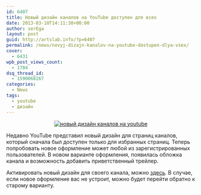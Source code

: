 ```yaml
---
id: 6407
title: Новый дизайн каналов на YouTube доступен для всех
date: 2013-03-10T14:11:38+00:00
author: serEga
layout: post
guid: http://artslab.info/?p=6407
permalink: /news/novyj-dizajn-kanalov-na-youtube-dostupen-dlya-vsex/
cover:
  - 6431
wpb_post_views_count:
  - 1704
dsq_thread_id:
  - 1590068267
categories:
  - News
tags:
  - youtube
  - дизайн
---
```

<center>
  <a href="http://googledrive.com/host/0B9lHVSSSdxdxd0hjdUdmRzY3Tjg/youtube_design_kanalov.jpg"><img src="http://googledrive.com/host/0B9lHVSSSdxdxd0hjdUdmRzY3Tjg/youtube_design_kanalov-300x160.jpg" alt="новый дизайн каналов на youtube" class="aligncenter size-medium wp-image-6410" srcset="http://googledrive.com/host/0B9lHVSSSdxdxd0hjdUdmRzY3Tjg/youtube_design_kanalov-300x160.jpg 300w, http://googledrive.com/host/0B9lHVSSSdxdxd0hjdUdmRzY3Tjg/youtube_design_kanalov.jpg 644w" sizes="(max-width: 300px) 100vw, 300px" /></a>
</center>

Недавно YouTube представил новый дизайн для страниц каналов, который сначала был доступен только для избранных страниц. Теперь попробовать новое оформление может любой из зарегистрированных пользователей. В новом варианте оформления, появилась обложка канала и возможность добавить приветственный трейлер.

Активировать новый дизайн для своего канала, можно [здесь](http://www.youtube.com/onechannel). В случае, если новое оформление вас не устроит, можно будет перейти обратно к старому варианту.